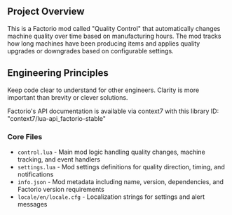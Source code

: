 ## Project Overview

This is a Factorio mod called "Quality Control" that automatically changes machine quality over time based on manufacturing hours. The mod tracks how long machines have been producing items and applies quality upgrades or downgrades based on configurable settings.

## Engineering Principles

Keep code clear to understand for other engineers. Clarity is more important than brevity or clever solutions.

Factorio's API documentation is available via context7 with this library ID: "context7/lua-api_factorio-stable"

### Core Files
- `control.lua` - Main mod logic handling quality changes, machine tracking, and event handlers
- `settings.lua` - Mod settings definitions for quality direction, timing, and notifications
- `info.json` - Mod metadata including name, version, dependencies, and Factorio version requirements
- `locale/en/locale.cfg` - Localization strings for settings and alert messages
